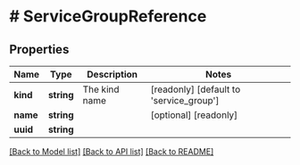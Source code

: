 # # ServiceGroupReference

## Properties

Name | Type | Description | Notes
------------ | ------------- | ------------- | -------------
**kind** | **string** | The kind name | [readonly] [default to 'service_group']
**name** | **string** |  | [optional] [readonly]
**uuid** | **string** |  |

[[Back to Model list]](../../README.md#models) [[Back to API list]](../../README.md#endpoints) [[Back to README]](../../README.md)
